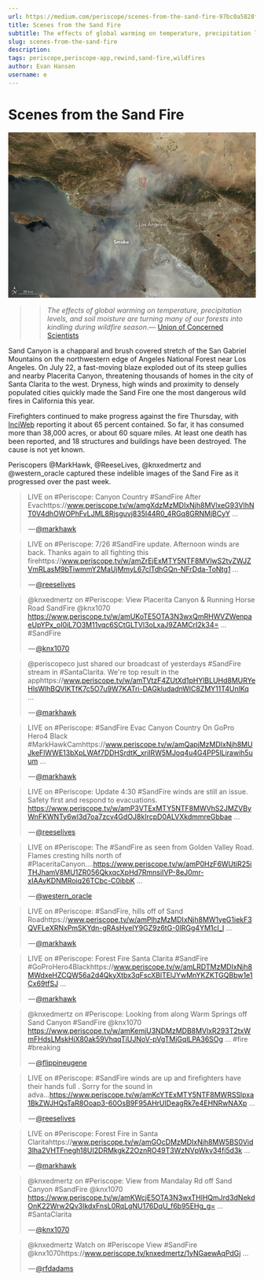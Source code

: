 ```yaml
---
url: https://medium.com/periscope/scenes-from-the-sand-fire-97bc0a5828ff
title: Scenes from the Sand Fire
subtitle: The effects of global warming on temperature, precipitation levels, and soil moisture are turning many of our forests into kindling during…
slug: scenes-from-the-sand-fire
description: 
tags: periscope,periscope-app,rewind,sand-fire,wildfires
author: Evan Hansen
username: e
---
```


# Scenes from the Sand Fire

![Wildfire in southern California, July 23, 2016. Red outlines indicate hot spots. | PHOTO CREDIT: NASA. Photo by Jesse Allen, using data from the Land Atmosphere Near real-time Capability for EOS (LANCE).](./assets/1*nRqfonSCZ2G3VQhBJe2xVg.jpeg)

>> *The effects of global warming on temperature, precipitation levels, and soil moisture are turning many of our forests into kindling during wildfire season.*— [Union of Concerned Scientists](http://www.ucsusa.org/global_warming/science_and_impacts/impacts/global-warming-and-wildfire.html#.V5pAQJMrLUI)

Sand Canyon is a chapparal and brush covered stretch of the San Gabriel Mountains on the northwestern edge of Angeles National Forest near Los Angeles. On July 22, a fast-moving blaze exploded out of its steep gullies and nearby Placerita Canyon, threatening thousands of homes in the city of Santa Clarita to the west. Dryness, high winds and proximity to densely populated cities quickly made the Sand Fire one the most dangerous wild fires in California this year.

Firefighters continued to make progress against the fire Thursday, with [InciWeb](http://inciweb.nwcg.gov/incident/4878/) reporting it about 65 percent contained. So far, it has consumed more than 38,000 acres, or about 60 square miles. At least one death has been reported, and 18 structures and buildings have been destroyed. The cause is not yet known.

Periscopers @MarkHawk, @ReeseLives, @knxedmertz and @western_oracle captured these indelible images of the Sand Fire as it progressed over the past week.

> LIVE on #Periscope: Canyon Country #SandFire After Evachttps://www.periscope.tv/w/amgXdzMzMDIxNjh8MVlxeG93VlhNT0V4dhOWOPhFvLJML8Rjsguvj835I44R0_4RGq8GRNMjBCyY ...
> <p>&#x200a;&mdash;&#x200a;<a href="https://twitter.com/markhawk/status/758493209790001152">@markhawk</a></p>

> LIVE on #Periscope: 7/26 #SandFire update. Afternoon winds are back. Thanks again to all fighting this firehttps://www.periscope.tv/w/amZrEjExMTY5NTF8MVlwS2tvZWJZVmRLasM9bTiwmmY2MaUjMmyL67clTdhGQn-NFrDda-ToNtg1 ...
> <p>&#x200a;&mdash;&#x200a;<a href="https://twitter.com/reeselives/status/758033224752771074">@reeselives</a></p>

> @knxedmertz on #Periscope: View Placerita Canyon &amp; Running Horse Road SandFire @knx1070 https://www.periscope.tv/w/amUKoTE5OTA3N3wxQmRHWVZWenpaeUpYPx_oI0iL7O3M11vqc6SCtGLTVl3oLxaJ9ZAMCrI2k34= ... #SandFire
> <p>&#x200a;&mdash;&#x200a;<a href="https://twitter.com/knx1070/status/757654909814583296">@knx1070</a></p>

> @periscopeco just shared our broadcast of yesterdays #SandFire stream in #SantaClarita. We&#39;re top result in the apphttps://www.periscope.tv/w/amTVtzF4ZUtXd1pHYlBLUHd8MURYeHlsWlhBQVlKTfK7c5O7u9W7KATri-DAGkludadnWlC8ZMY11T4UnlKq ...
> <p>&#x200a;&mdash;&#x200a;<a href="https://twitter.com/markhawk/status/757599858186256384">@markhawk</a></p>

> LIVE on #Periscope: #SandFire Evac Canyon Country On GoPro Hero4 Black #MarkHawkCamhttps://www.periscope.tv/w/amQapjMzMDIxNjh8MUJkeFlWWE13bXpLWAf7DDHSrdtK_xriIRW5MJoq4u4G4PP5lLirawih5uum ...
> <p>&#x200a;&mdash;&#x200a;<a href="https://twitter.com/markhawk/status/757397117434408961">@markhawk</a></p>

> LIVE on #Periscope: Update 4:30 #SandFire winds are still an issue. Safety first and respond to evacuations. https://www.periscope.tv/w/amP3VTExMTY5NTF8MWVhS2JMZVByWnFKWNTy6wl3d7oa7zcv4GdOJ8kIrcpD0ALVXkdmmreGbbae ...
> <p>&#x200a;&mdash;&#x200a;<a href="https://twitter.com/reeselives/status/757359196161454080">@reeselives</a></p>

> LIVE on #Periscope: The #SandFire as seen from Golden Valley Road. Flames cresting hills north of #PlaceritaCanyon....https://www.periscope.tv/w/amP0HzF6WUtiR25iTHJhamV8MU1ZR056QkxqcXpHd7RmnsiIVP-8eJ0mr-xIAAyKDNMRoiq26TCbc-C0ibbK ...
> <p>&#x200a;&mdash;&#x200a;<a href="https://twitter.com/western_oracle/status/757355747567034368">@western_oracle</a></p>

> LIVE on #Periscope: #SandFire, hills off of Sand Roadhttps://www.periscope.tv/w/amPlhzMzMDIxNjh8MW1yeG1iekF3QVFLeXRNxPmSKYdn-gRAsHyeIY9GZ9z6tG-0lRGg4YM1cI_l ...
> <p>&#x200a;&mdash;&#x200a;<a href="https://twitter.com/markhawk/status/757340075453579264">@markhawk</a></p>

> LIVE on #Periscope: Forest Fire Santa Clarita #SandFire #GoProHero4Blackhttps://www.periscope.tv/w/amLRDTMzMDIxNjh8MWdxeHZCQW56a2d4QkyXtbx3qFscXBlTElJYwMnYKZKTGQBbw1e1Cx69tfSJ ...
> <p>&#x200a;&mdash;&#x200a;<a href="https://twitter.com/markhawk/status/757043211458064384">@markhawk</a></p>

> @knxedmertz on #Periscope: Looking from along Warm Springs off Sand Canyon #SandFire @knx1070 https://www.periscope.tv/w/amKemjU3NDMzMDB8MVlxR293T2txWmFHdsLMskHjX80ak59VhqqTiUJNoV-pVgTMjGqlLPA36SOg ... #fire #breaking
> <p>&#x200a;&mdash;&#x200a;<a href="https://twitter.com/flippineugene/status/756989215691247616">@flippineugene</a></p>

> LIVE on #Periscope: #SandFire winds are up and firefighters have their hands full . Sorry for the sound in adva...https://www.periscope.tv/w/amKcYTExMTY5NTF8MWRSSlpxa1BkZWJHQsTaR8Ooap3-60OsB9F95AHrUIDeagRk7e4EHNRwNAXp ...
> <p>&#x200a;&mdash;&#x200a;<a href="https://twitter.com/reeselives/status/756986654854828032">@reeselives</a></p>

> LIVE on #Periscope: Forest Fire in Santa Claritahttps://www.periscope.tv/w/amGOcDMzMDIxNjh8MW5BS0Vid3lha2VHTFnegh18UI2DRMkgkZ2OznRO49T3WzNVpWkv34fi5d3k ...
> <p>&#x200a;&mdash;&#x200a;<a href="https://twitter.com/markhawk/status/756696815387291648">@markhawk</a></p>

> @knxedmertz on #Periscope: View from Mandalay Rd off Sand Canyon #SandFire @knx1070 https://www.periscope.tv/w/amKWcjE5OTA3N3wxTHlHQmJrd3dNekdOnK22Wrw2Qv3IkdxFnsL0RqLgNU176DqU_f6b95EHg_g= ... #SantaClarita
> <p>&#x200a;&mdash;&#x200a;<a href="https://twitter.com/knx1070/status/756980382738751488">@knx1070</a></p>

> @knxedmertz Watch on #Periscope View #SandFire @knx1070https://www.periscope.tv/knxedmertz/1yNGaewAqPdGj ...
> <p>&#x200a;&mdash;&#x200a;<a href="https://twitter.com/rfdadams/status/756970923920457732">@rfdadams</a></p>


